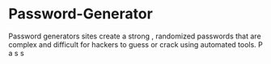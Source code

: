 # Password-Generator
Password generators sites create a strong , randomized passwords that are complex and difficult for hackers
to guess or crack using automated tools.
P
a
s
s
